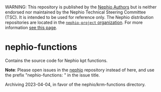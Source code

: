 WARNING: This repository is published by the [Nephio Authors](https://nephio.org/) but is
neither endorsed nor maintained by the Nephio Technical Steering Committee (TSC). It is intended
to be used for reference only. The Nephio distribution repositories are located in the
[`nephio-project` organization](https://github.com/nephio-project). For more information
[see this page](https://nephio.org/experimental).

# nephio-functions
Contains the source code for Nephio kpt functions.

**Note**: Please open issues in the [nephio](https://github.com/nephio-project/nephio)
repository instead of here, and use the prefix "nephio-functions: " in the issue title.

Archiving 2023-04-04, in favor of the nephio/krm-functions directory.
